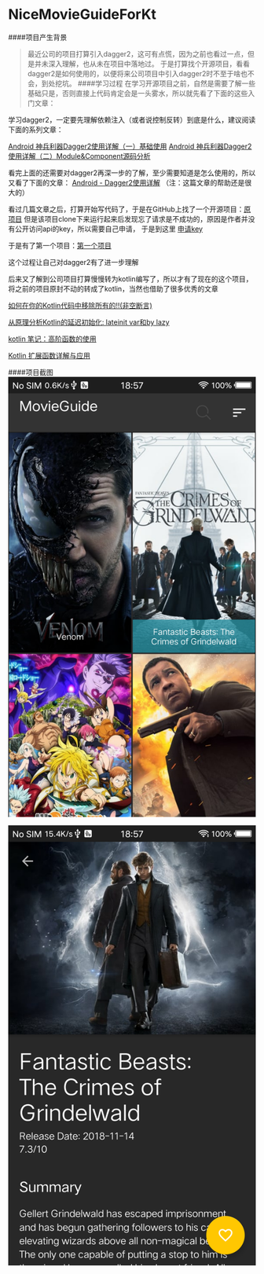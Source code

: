 # NiceMovieGuideForKt

####项目产生背景
>最近公司的项目打算引入dagger2，这可有点慌，因为之前也看过一点，但是并未深入理解，也从未在项目中落地过。
于是打算找个开源项目，看看dagger2是如何使用的，以便将来公司项目中引入dagger2时不至于啥也不会，到处挖坑。
####学习过程
>在学习开源项目之前，自然是需要了解一些基础只是，否则直接上代码肯定会是一头雾水，所以就先看了下面的这些入门文章：
 
 学习dagger2，一定要先理解依赖注入（或者说控制反转）到底是什么，建议阅读下面的系列文章：
   
   [Android 神兵利器Dagger2使用详解（一）基础使用](https://blog.csdn.net/mq2553299/article/details/73065745)
   [Android 神兵利器Dagger2使用详解（二）Module&Component源码分析](https://blog.csdn.net/mq2553299/article/details/73136396)
 
 看完上面的还需要对dagger2再深一步的了解，至少需要知道是怎么使用的，所以又看了下面的文章：
 [Android - Dagger2使用详解](https://www.jianshu.com/p/2cd491f0da01) （注：这篇文章的帮助还是很大的）
 
 看过几篇文章之后，打算开始写代码了，于是在GitHub上找了一个开源项目：[原项目](https://github.com/esoxjem/MovieGuide)
 但是该项目clone下来运行起来后发现忘了请求是不成功的，原因是作者并没有公开访问api的key，所以需要自己申请，
 于是到这里 [申请key](https://www.themoviedb.org/settings/api)

于是有了第一个项目：[第一个项目](https://github.com/ZLOVE320483/NiceMovie)

这个过程让自己对dagger2有了进一步理解
 
后来又了解到公司项目打算慢慢转为kotlin编写了，所以才有了现在的这个项目，将之前的项目原封不动的转成了kotlin，当然也借助了很多优秀的文章

[如何在你的Kotlin代码中移除所有的!!(非空断言)](https://juejin.im/post/5afd9090f265da0ba46a0429)

[从原理分析Kotlin的延迟初始化: lateinit var和by lazy](https://juejin.im/post/5affc369f265da0b9b079629)
 
 [kotlin 笔记：高阶函数的使用](https://juejin.im/entry/58eb3e2da0bb9f006929674a)
 
 [Kotlin 扩展函数详解与应用](https://blog.csdn.net/ComWill/article/details/77206508)
 
 ####项目截图
 ![列表页](https://github.com/ZLOVE320483/NiceMovieGuideForKt/blob/master/img/device-2018-11-16-185727.png)
 
 ![详情页](https://github.com/ZLOVE320483/NiceMovieGuideForKt/blob/master/img/device-2018-11-16-185748.png)